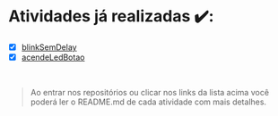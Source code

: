 # Atividades já realizadas ✔️:

- [x] [blinkSemDelay](blinkSemDelay/)
- [x] [acendeLedBotao](acendeLedBotao/)

<br/>

> Ao entrar nos repositórios ou clicar nos links da lista acima você poderá ler o README.md de cada atividade com mais detalhes.